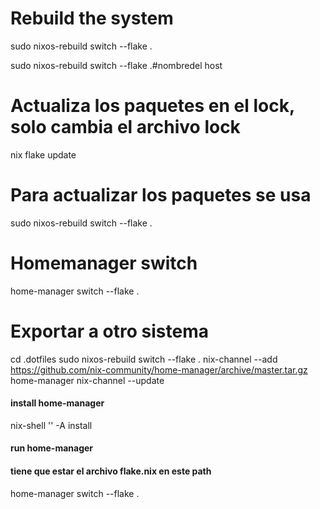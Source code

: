 
# Rebuild the system
sudo nixos-rebuild switch --flake .

sudo nixos-rebuild switch --flake .#nombredel host

# Actualiza los paquetes en el lock, solo cambia el archivo lock
nix flake update

# Para actualizar los paquetes se usa
sudo nixos-rebuild switch --flake .

# Homemanager switch
home-manager switch --flake .

# Exportar a otro sistema

cd .dotfiles
sudo nixos-rebuild switch --flake .
nix-channel --add https://github.com/nix-community/home-manager/archive/master.tar.gz home-manager
nix-channel --update

#### install home-manager
nix-shell '<home-manager>' -A install

#### run home-manager
#### tiene que estar el archivo flake.nix en este path
home-manager switch --flake .
